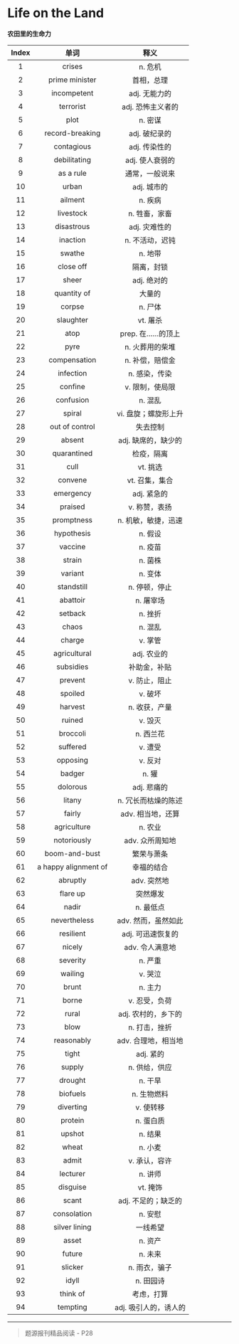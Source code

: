# Life on the Land

**农田里的生命力**

| Index |         单词         |         释义          |
| :---: | :------------------: | :-------------------: |
|   1   |        crises        |        n. 危机        |
|   2   |    prime minister    |      首相，总理       |
|   3   |     incompetent      |     adj. 无能力的     |
|   4   |      terrorist       |   adj. 恐怖主义者的   |
|   5   |         plot         |        n. 密谋        |
|   6   |   record-breaking    |     adj. 破纪录的     |
|   7   |      contagious      |     adj. 传染性的     |
|   8   |     debilitating     |    adj. 使人衰弱的    |
|   9   |      as a rule       |    通常，一般说来     |
|  10   |        urban         |      adj. 城市的      |
|  11   |       ailment        |        n. 疾病        |
|  12   |      livestock       |     n. 牲畜，家畜     |
|  13   |      disastrous      |     adj. 灾难性的     |
|  14   |       inaction       |    n. 不活动，迟钝    |
|  15   |        swathe        |        n. 地带        |
|  16   |      close off       |      隔离，封锁       |
|  17   |        sheer         |      adj. 绝对的      |
|  18   |     quantity of      |        大量的         |
|  19   |        corpse        |        n. 尸体        |
|  20   |      slaughter       |       vt. 屠杀        |
|  21   |         atop         |   prep. 在……的顶上    |
|  22   |         pyre         |    n. 火葬用的柴堆    |
|  23   |     compensation     |    n. 补偿，赔偿金    |
|  24   |      infection       |     n. 感染，传染     |
|  25   |       confine        |    v. 限制，使局限    |
|  26   |      confusion       |        n. 混乱        |
|  27   |        spiral        | vi. 盘旋；螺旋形上升  |
|  28   |    out of control    |       失去控制        |
|  29   |        absent        |  adj. 缺席的，缺少的  |
|  30   |     quarantined      |      检疫，隔离       |
|  31   |         cull         |       vt. 挑选        |
|  32   |       convene        |    vt. 召集，集合     |
|  33   |      emergency       |      adj. 紧急的      |
|  34   |       praised        |     v. 称赞，表扬     |
|  35   |      promptness      |  n. 机敏，敏捷，迅速  |
|  36   |      hypothesis      |        n. 假设        |
|  37   |       vaccine        |        n. 疫苗        |
|  38   |        strain        |        n. 菌株        |
|  39   |       variant        |        n. 变体        |
|  40   |      standstill      |     n. 停顿，停止     |
|  41   |       abattoir       |       n. 屠宰场       |
|  42   |       setback        |        n. 挫折        |
|  43   |        chaos         |        n. 混乱        |
|  44   |        charge        |        v. 掌管        |
|  45   |     agricultural     |      adj. 农业的      |
|  46   |      subsidies       |     补助金，补贴      |
|  47   |       prevent        |     v. 防止，阻止     |
|  48   |       spoiled        |        v. 破坏        |
|  49   |       harvest        |     n. 收获，产量     |
|  50   |        ruined        |        v. 毁灭        |
|  51   |       broccoli       |       n. 西兰花       |
|  52   |       suffered       |        v. 遭受        |
|  53   |       opposing       |        v. 反对        |
|  54   |        badger        |         n. 獾         |
|  55   |       dolorous       |      adj. 悲痛的      |
|  56   |        litany        |  n. 冗长而枯燥的陈述  |
|  57   |        fairly        |   adv. 相当地，还算   |
|  58   |     agriculture      |        n. 农业        |
|  59   |     notoriously      |    adv. 众所周知地    |
|  60   |    boom-and-bust     |      繁荣与萧条       |
|  61   | a happy alignment of |      幸福的结合       |
|  62   |       abruptly       |      adv. 突然地      |
|  63   |       flare up       |       突然爆发        |
|  64   |        nadir         |       n. 最低点       |
|  65   |     nevertheless     |  adv. 然而，虽然如此  |
|  66   |      resilient       |   adj. 可迅速恢复的   |
|  67   |        nicely        |    adv. 令人满意地    |
|  68   |       severity       |        n. 严重        |
|  69   |       wailing        |        v. 哭泣        |
|  70   |        brunt         |        n. 主力        |
|  71   |        borne         |     v. 忍受，负荷     |
|  72   |        rural         |  adj. 农村的，乡下的  |
|  73   |         blow         |     n. 打击，挫折     |
|  74   |      reasonably      |  adv. 合理地，相当地  |
|  75   |        tight         |       adj. 紧的       |
|  76   |        supply        |     n. 供给，供应     |
|  77   |       drought        |        n. 干旱        |
|  78   |       biofuels       |      n. 生物燃料      |
|  79   |      diverting       |       v. 使转移       |
|  80   |       protein        |       n. 蛋白质       |
|  81   |        upshot        |        n. 结果        |
|  82   |        wheat         |        n. 小麦        |
|  83   |        admit         |     v. 承认，容许     |
|  84   |       lecturer       |        n. 讲师        |
|  85   |       disguise       |       vt. 掩饰        |
|  86   |        scant         |  adj. 不足的；缺乏的  |
|  87   |     consolation      |        n. 安慰        |
|  88   |    silver lining     |       一线希望        |
|  89   |        asset         |        n. 资产        |
|  90   |        future        |        n. 未来        |
|  91   |       slicker        |     n. 雨衣，骗子     |
|  92   |        idyll         |       n. 田园诗       |
|  93   |       think of       |      考虑，打算       |
|  94   |       tempting       | adj. 吸引人的，诱人的 |

------

> 题源报刊精品阅读 - P28